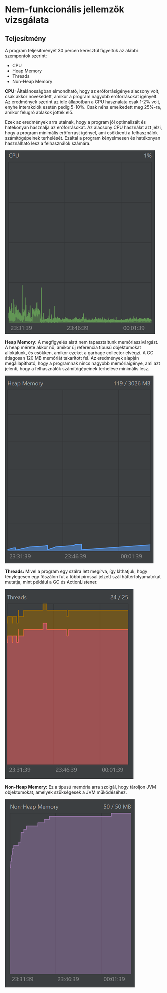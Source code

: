 # Nem-funkcionális jellemzők vizsgálata

## Teljesítmény

A program teljesítményét 30 percen keresztül figyeltük az alábbi szempontok szerint:
- CPU
- Heap Memory
- Threads
- Non-Heap Memory

**CPU:** Általánosságban elmondható, hogy az erőforrásigénye alacsony volt, csak akkor növekedett, amikor a program nagyobb erőforrásokat igényelt. Az eredmények szerint az idle állapotban a CPU használata csak 1-2% volt, enyhe interakciók esetén pedig 5-10%. Csak néha emelkedett meg 25%-ra, amikor felugró ablakok jöttek elő.

Ezek az eredmények arra utalnak, hogy a program jól optimalizált és hatékonyan használja az erőforrásokat. Az alacsony CPU használat azt jelzi, hogy a program minimális erőforrást igényel, ami csökkenti a felhasználók számítógépeinek terhelését. Ezáltal a program kényelmesen és hatékonyan használható lesz a felhasználók számára.

![CPU használat 30 perc alatt](../images/CPU.png)

**Heap Memory:**  A megfigyelés alatt nem tapasztaltunk memóriaszivárgást. A heap mérete akkor nő, amikor új referencia típusú objektumokat allokálunk, és csökken, amikor ezeket a garbage collector elvégzi. A GC átlagosan 120 MB memóriát takarított fel. Az eredmények alapján megállapítható, hogy a programnak nincs nagyobb memóriaigénye, ami azt jelenti, hogy a felhasználók számítógépeinek terhelése minimális lesz.

![Heap Memory használat 30 perc alatt](../images/HeapMemory.png)

**Threads:** Mivel a program egy szálra lett megírva, így láthatjuk, hogy ténylegesen egy főszálon fut a többi pirossal jelzett szál háttérfolyamatokat mutatja, mint például a GC és ActionListener.

![Thread használat 30 perc alatt](../images/Threads.png)

**Non-Heap Memory:** Ez a típusú memória arra szolgál, hogy tároljon JVM objektumokat, amelyek szükségesek a JVM működéséhez.

![Thread használat 30 perc alatt](../images/Non-HeapMemory.png)
